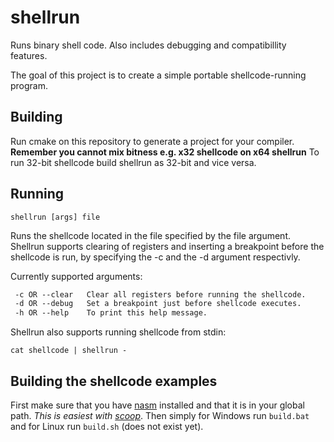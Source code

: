 # shellrun

 Runs binary shell code. Also includes debugging and compatibillity features.

 The goal of this project is to create a simple portable shellcode-running program.

## Building

 Run cmake on this repository to generate a project for your compiler. **Remember you cannot mix bitness e.g. x32 shellcode on x64 shellrun** To run 32-bit shellcode build shellrun as 32-bit and vice versa.

## Running

 ```shellrun [args] file```

 Runs the shellcode located in the file specified by the file argument. Shellrun supports clearing of registers and inserting a breakpoint before the shellcode is run, by specifying the -c and the -d argument respectivly.

 Currently supported arguments:

```txt
 -c OR --clear   Clear all registers before running the shellcode.
 -d OR --debug   Set a breakpoint just before shellcode executes.
 -h OR --help    To print this help message.
```

 Shellrun also supports running shellcode from stdin:

 ```cat shellcode | shellrun -```

## Building the shellcode examples

 First make sure that you have [nasm](https://www.nasm.us) installed and that it is in your global path. _This is easiest with [scoop](https://scoop.sh)_. Then simply for Windows run ```build.bat``` and for Linux run ```build.sh``` (does not exist yet).
